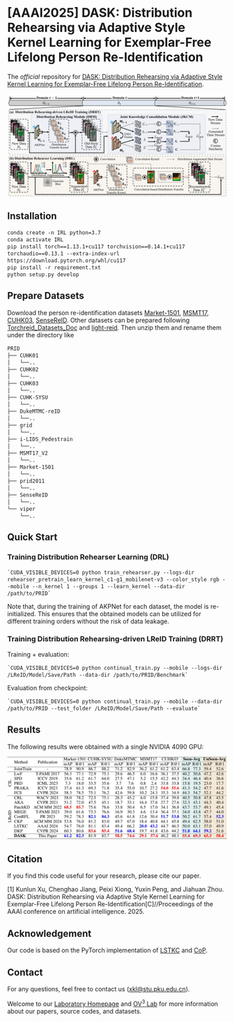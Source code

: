 # [AAAI2025] DASK: Distribution Rehearsing via Adaptive Style Kernel Learning for Exemplar-Free Lifelong Person Re-Identification 
The *official* repository for  [DASK: Distribution Rehearsing via Adaptive Style Kernel Learning for Exemplar-Free Lifelong Person Re-Identification](https://aaai.org/wp-content/uploads/2024/02/AAAI-24_Main_2024-02-01.pdf).

![Framework](figs/framework.png)


## Installation
```shell
conda create -n IRL python=3.7
conda activate IRL
pip install torch==1.13.1+cu117 torchvision==0.14.1+cu117 torchaudio==0.13.1 --extra-index-url https://download.pytorch.org/whl/cu117
pip install -r requirement.txt
python setup.py develop
```
## Prepare Datasets
Download the person re-identification datasets [Market-1501](https://drive.google.com/file/d/0B8-rUzbwVRk0c054eEozWG9COHM/view), [MSMT17](http://www.pkuvmc.com/dataset.html), [CUHK03](https://github.com/zhunzhong07/person-re-ranking/tree/master/evaluation/data/CUHK03), [SenseReID](https://drive.google.com/file/d/0B56OfSrVI8hubVJLTzkwV2VaOWM/view?resourcekey=0-PKtdd5m_Jatmi2n9Kb_gFQ). Other datasets can be prepared following [Torchreid_Datasets_Doc](https://kaiyangzhou.github.io/deep-person-reid/datasets.html) and [light-reid](https://github.com/wangguanan/light-reid).
Then unzip them and rename them under the directory like
```
PRID
├── CUHK01
│   └──..
├── CUHK02
│   └──..
├── CUHK03
│   └──..
├── CUHK-SYSU
│   └──..
├── DukeMTMC-reID
│   └──..
├── grid
│   └──..
├── i-LIDS_Pedestrain
│   └──..
├── MSMT17_V2
│   └──..
├── Market-1501
│   └──..
├── prid2011
│   └──..
├── SenseReID
│   └──..
└── viper
    └──..
```
## Quick Start
### Training Distribution Rehearser Learning (DRL)
```shell
`CUDA_VISIBLE_DEVICES=0 python train_rehearser.py --logs-dir rehearser_pretrain_learn_kernel_c1-g1_mobilenet-v3 --color_style rgb --mobile --n_kernel 1 --groups 1 --learn_kernel --data-dir /path/to/PRID`
```
Note that, during the training of AKPNet for each dataset, the model is re-initialized. This ensures that the obtained models can be utilized for different training orders without the risk of data leakage.

### Training Distribution Rehearsing-driven LReID Training (DRRT)
Training + evaluation:
```shell
`CUDA_VISIBLE_DEVICES=0 python continual_train.py --mobile --logs-dir /LReID/Model/Save/Path --data-dir /path/to/PRID/Benchmark` 
```

Evaluation from checkpoint:
```shell
`CUDA_VISIBLE_DEVICES=0 python continual_train.py --mobile --data-dir /path/to/PRID --test_folder /LReID/Model/Save/Path --evaluate`
```

## Results
The following results were obtained with a single NVIDIA 4090 GPU:

![Results](figs/results.png)

## Citation
If you find this code useful for your research, please cite our paper.

[1] Kunlun Xu, Chenghao Jiang, Peixi Xiong, Yuxin Peng, and Jiahuan Zhou. DASK: Distribution Rehearsing via Adaptive Style Kernel Learning for Exemplar-Free Lifelong Person Re-Identification[C]//Proceedings of the AAAI conference on artificial intelligence. 2025. 

## Acknowledgement
Our code is based on the PyTorch implementation of [LSTKC](https://github.com/zhoujiahuan1991/AAAI2024-LSTKC) and [CoP](https://github.com/vimar-gu/ColorPromptReID).

## Contact

For any questions, feel free to contact us (xkl@stu.pku.edu.cn).

Welcome to our [Laboratory Homepage](http://www.icst.pku.edu.cn/mipl/home/) and [OV<sup>3</sup> Lab](https://zhoujiahuan1991.github.io/) for more information about our papers, source codes, and datasets.

